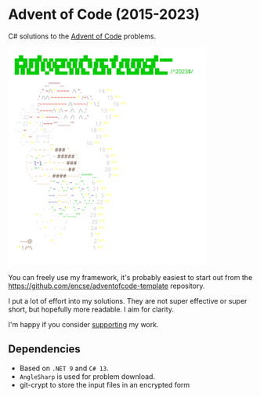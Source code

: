    # Advent of Code (2015-2023)
   C# solutions to the [Advent of Code](https://adventofcode.com) problems.

   <a href="https://adventofcode.com"><img src="2023/calendar.svg" width="80%" /></a>

   You can freely use my framework, it's probably easiest to start out from the 
   https://github.com/encse/adventofcode-template repository.

   I put a lot of effort into my solutions. They are not super effective or super short, but hopefully more readable. I aim for clarity.

   I'm happy if you consider [supporting](https://github.com/sponsors/encse) my work.

   ## Dependencies
   - Based on `.NET 9`  and `C# 13`. 
   - `AngleSharp` is used for problem download.
   - git-crypt to store the input files in an encrypted form
